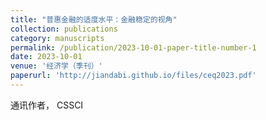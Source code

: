 ```yaml
---
title: "普惠金融的适度水平：金融稳定的视角"
collection: publications
category: manuscripts
permalink: /publication/2023-10-01-paper-title-number-1
date: 2023-10-01
venue: '经济学（季刊）'
paperurl: 'http://jiandabi.github.io/files/ceq2023.pdf'
---
```



通讯作者， CSSCI 
